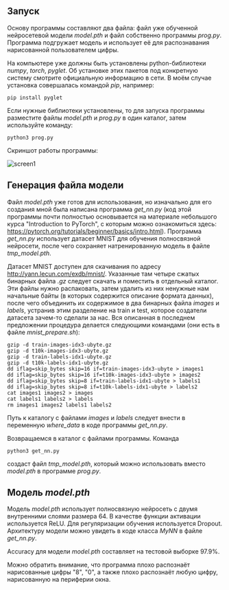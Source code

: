 ## Запуск
Основу программы составляют два файла: файл уже обученной нейросетевой модели _model.pth_ и файл собственно программы _prog.py_. Программа подгружает модель и использует её для распознавания нарисованной пользователем цифры. 

На компьютере уже должны быть установлены python-библиотеки _numpy_, _torch_, _pyglet_. Об установке этих пакетов под конкретную систему смотрите официальную информацию в сети. В моём случае установка совершалась командой _pip_, например:
```
pip install pyglet
``` 
Если нужные библиотеки установлены, то для запуска программы разместите файлы _model.pth_ и _prog.py_ в один каталог, затем используйте команду:
```
python3 prog.py
```

Скриншот работы программы:

![screen1](https://github.com/antgdnpr/mnist_digit_recognition/assets/154733297/7e7d5862-926c-4f37-9390-382f640fd1f1)

## Генерация файла модели
Файл _model.pth_ уже готов для использования, но изначально для его создания мной была написана программа _get_nn.py_ (код этой программы почти полностью основывается на материале небольшого курса "Introduction to PyTorch", с которым можно ознакомиться здесь: https://pytorch.org/tutorials/beginner/basics/intro.html). Программа _get_nn.py_ использует датасет MNIST для обучения полносвязной нейросети, после чего сохраняет натренированную модель в файле _tmp_model.pth_. 

Датасет MNIST доступен для скачивания по адресу http://yann.lecun.com/exdb/mnist/. Указанные там четыре сжатых бинарных файла _.gz_ следует скачать и поместить в отдельный каталог. Эти файлы нужно распаковать, затем удалить из них ненужные нам начальные байты (в которых содержится описание формата данных), после чего объединить их содержимое в два бинарных файла _images_ и _labels_, устранив этим разделение на train и test, которое создатели датасета зачем-то сделали за нас. Вся описанная в последнем предложении процедура делается следующими командами (они есть в файле _mnist_prepare.sh_):
```
gzip -d train-images-idx3-ubyte.gz
gzip -d t10k-images-idx3-ubyte.gz
gzip -d train-labels-idx1-ubyte.gz
gzip -d t10k-labels-idx1-ubyte.gz
dd iflag=skip_bytes skip=16 if=train-images-idx3-ubyte > images1
dd iflag=skip_bytes skip=16 if=t10k-images-idx3-ubyte > images2
dd iflag=skip_bytes skip=8 if=train-labels-idx1-ubyte > labels1
dd iflag=skip_bytes skip=8 if=t10k-labels-idx1-ubyte > labels2
cat images1 images2 > images
cat labels1 labels2 > labels
rm images1 images2 labels1 labels2
```
Путь к каталогу с файлами _images_ и _labels_ следует внести в переменную _where_data_ в коде программы _get_nn.py_. 

Возвращаемся в каталог с файлами программы. Команда
```
python3 get_nn.py
```
создаст файл _tmp_model.pth_, который можно использовать вместо _model.pth_ в программе _prog.py_.

## Модель _model.pth_
Модель _model.pth_ использует полносвязную нейросеть с двумя внутренними слоями размера 64. В качестве функции активации используется ReLU. Для регуляризации обучения используется Dropout. Архитектуру модели можно увидеть в коде класса _MyNN_ в файле _get_nn.py_.

Accuracy для модели _model.pth_ составляет на тестовой выборке 97.9%.

Можно обратить внимание, что программа плохо распознаёт нарисованные цифры "8", "0", а также плохо распознаёт любую цифру, нарисованную на периферии окна. 
